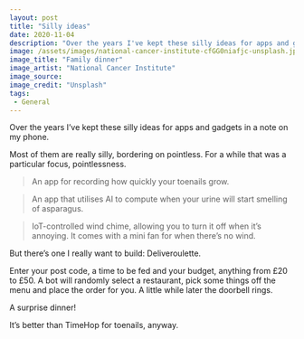 ```yaml
---
layout: post
title: "Silly ideas"
date: 2020-11-04
description: "Over the years I've kept these silly ideas for apps and gadgets in a note on my phone..."
image: /assets/images/national-cancer-institute-cfGG0niafjc-unsplash.jpg
image_title: "Family dinner"
image_artist: "National Cancer Institute"
image_source: 
image_credit: "Unsplash"
tags:
 - General
---
```


Over the years I’ve kept these silly ideas for apps and gadgets in a note on my phone.

Most of them are really silly, bordering on pointless. For a while that was a particular focus, pointlessness.

> An app for recording how quickly your toenails grow.

> An app that utilises AI to compute when your urine will start smelling of asparagus.

> IoT-controlled wind chime, allowing you to turn it off when it’s annoying. It comes with a mini fan for when there’s no wind.

But there’s one I really want to build: Deliveroulette.

Enter your post code, a time to be fed and your budget, anything from £20 to £50. A bot will randomly select a restaurant, pick some things off the menu and place the order for you. A little while later the doorbell rings.

A surprise dinner!

It’s better than TimeHop for toenails, anyway.

